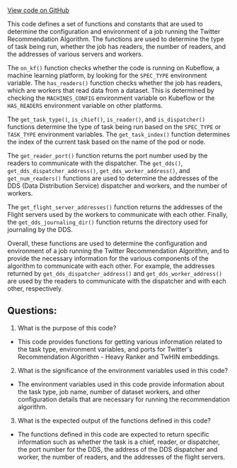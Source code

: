 [View code on GitHub](https://github.com/twitter/the-algorithm-ml/machines/environment.py)

This code defines a set of functions and constants that are used to determine the configuration and environment of a job running the Twitter Recommendation Algorithm. The functions are used to determine the type of task being run, whether the job has readers, the number of readers, and the addresses of various servers and workers.

The `on_kf()` function checks whether the code is running on Kubeflow, a machine learning platform, by looking for the `SPEC_TYPE` environment variable. The `has_readers()` function checks whether the job has readers, which are workers that read data from a dataset. This is determined by checking the `MACHINES_CONFIG` environment variable on Kubeflow or the `HAS_READERS` environment variable on other platforms.

The `get_task_type()`, `is_chief()`, `is_reader()`, and `is_dispatcher()` functions determine the type of task being run based on the `SPEC_TYPE` or `TASK_TYPE` environment variables. The `get_task_index()` function determines the index of the current task based on the name of the pod or node.

The `get_reader_port()` function returns the port number used by the readers to communicate with the dispatcher. The `get_dds()`, `get_dds_dispatcher_address()`, `get_dds_worker_address()`, and `get_num_readers()` functions are used to determine the addresses of the DDS (Data Distribution Service) dispatcher and workers, and the number of workers.

The `get_flight_server_addresses()` function returns the addresses of the Flight servers used by the workers to communicate with each other. Finally, the `get_dds_journaling_dir()` function returns the directory used for journaling by the DDS.

Overall, these functions are used to determine the configuration and environment of a job running the Twitter Recommendation Algorithm, and to provide the necessary information for the various components of the algorithm to communicate with each other. For example, the addresses returned by `get_dds_dispatcher_address()` and `get_dds_worker_address()` are used by the readers to communicate with the dispatcher and with each other, respectively.
## Questions: 
 1. What is the purpose of this code?
- This code provides functions for getting various information related to the task type, environment variables, and ports for Twitter's Recommendation Algorithm - Heavy Ranker and TwHIN embeddings.

2. What is the significance of the environment variables used in this code?
- The environment variables used in this code provide information about the task type, job name, number of dataset workers, and other configuration details that are necessary for running the recommendation algorithm.

3. What is the expected output of the functions defined in this code?
- The functions defined in this code are expected to return specific information such as whether the task is a chief, reader, or dispatcher, the port number for the DDS, the address of the DDS dispatcher and worker, the number of readers, and the addresses of the flight servers.